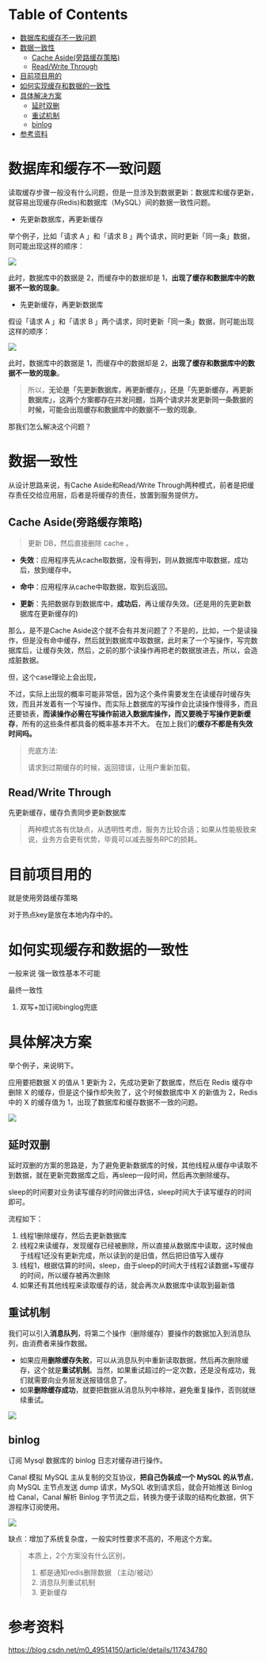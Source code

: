# Table of Contents

* [数据库和缓存不一致问题](#数据库和缓存不一致问题)
* [数据一致性](#数据一致性)
  * [Cache Aside(旁路缓存策略)](#cache-aside旁路缓存策略)
  * [Read/Write Through](#readwrite-through)
* [目前项目用的](#目前项目用的)
* [如何实现缓存和数据的一致性](#如何实现缓存和数据的一致性)
* [具体解决方案](#具体解决方案)
  * [延时双删](#延时双删)
  * [重试机制](#重试机制)
  * [binlog](#binlog)
* [参考资料](#参考资料)








# 数据库和缓存不一致问题

读取缓存步骤一般没有什么问题，但是一旦涉及到数据更新：数据库和缓存更新，就容易出现缓存(Redis)和数据库（MySQL）间的数据一致性问题。



+  先更新数据库，再更新缓存

举个例子，比如「请求 A 」和「请求 B 」两个请求，同时更新「同一条」数据，则可能出现这样的顺序：

![](.images/640.png)

此时，数据库中的数据是 2，而缓存中的数据却是 1，**出现了缓存和数据库中的数据不一致的现象**。

+  先更新缓存，再更新数据库

  

假设「请求 A 」和「请求 B 」两个请求，同时更新「同一条」数据，则可能出现这样的顺序：



![](.images/640-1631102511531.png)

此时，数据库中的数据是 1，而缓存中的数据却是 2，**出现了缓存和数据库中的数据不一致的现象**。



> 所以，**无论是「先更新数据库，再更新缓存」，还是「先更新缓存，再更新数据库」，这两个方案都存在并发问题，当两个请求并发更新同一条数据的时候，可能会出现缓存和数据库中的数据不一致的现象**。



那我们怎么解决这个问题？





# 数据一致性

从设计思路来说，有Cache Aside和Read/Write Through两种模式，前者是把缓存责任交给应用层，后者是将缓存的责任，放置到服务提供方。



## Cache Aside(旁路缓存策略)

> 更新 DB，然后直接删除 cache 。

- **失效**：应用程序先从cache取数据，没有得到，则从数据库中取数据，成功后，放到缓存中。

- **命中**：应用程序从cache中取数据，取到后返回。

- **更新**：先把数据存到数据库中，**成功后**，再让缓存失效。(还是用的先更新数据库在更新缓存的)

那么，是不是Cache Aside这个就不会有并发问题了？不是的，比如，一个是读操作，但是没有命中缓存，然后就到数据库中取数据，此时来了一个写操作，写完数据库后，让缓存失效，然后，之前的那个读操作再把老的数据放进去，所以，会造成脏数据。

但，这个case理论上会出现，

不过，实际上出现的概率可能非常低，因为这个条件需要发生在读缓存时缓存失效，而且并发着有一个写操作。而实际上数据库的写操作会比读操作慢得多，而且还要锁表，**而读操作必需在写操作前进入数据库操作，而又要晚于写操作更新缓存**，所有的这些条件都具备的概率基本并不大。
在加上我们的**缓存不都是有失效时间吗。**





> 兜底方法:
>
> 请求到过期缓存的时候，返回错误，让用户重新加载。

## Read/Write Through 

先更新缓存，缓存负责同步更新数据库





>  两种模式各有优缺点，从透明性考虑，服务方比较合适；如果从性能极致来说，业务方会更有优势，毕竟可以减去服务RPC的损耗。



# 目前项目用的 

就是使用旁路缓存策略

对于热点key是放在本地内存中的。



# 如何实现缓存和数据的一致性

一般来说 强一致性基本不可能

最终一致性

1. 双写+加订阅binglog兜底





# 具体解决方案


举个例子，来说明下。

应用要把数据 X 的值从 1 更新为 2，先成功更新了数据库，然后在 Redis 缓存中删除 X 的缓存，但是这个操作却失败了，这个时候数据库中 X 的新值为 2，Redis 中的 X 的缓存值为 1，出现了数据库和缓存数据不一致的问题。

![](.images/下载-1634353459915.png)


## 延时双删

延时双删的方案的思路是，为了避免更新数据库的时候，其他线程从缓存中读取不到数据，就在更新完数据库之后，再sleep一段时间，然后再次删除缓存。

sleep的时间要对业务读写缓存的时间做出评估，sleep时间大于读写缓存的时间即可。

流程如下：

1. 线程1删除缓存，然后去更新数据库
2. 线程2来读缓存，发现缓存已经被删除，所以直接从数据库中读取，这时候由于线程1还没有更新完成，所以读到的是旧值，然后把旧值写入缓存
3. 线程1，根据估算的时间，sleep，由于sleep的时间大于线程2读数据+写缓存的时间，所以缓存被再次删除
4. 如果还有其他线程来读取缓存的话，就会再次从数据库中读取到最新值


## 重试机制

我们可以引入**消息队列**，将第二个操作（删除缓存）要操作的数据加入到消息队列，由消费者来操作数据。

- 如果应用**删除缓存失败**，可以从消息队列中重新读取数据，然后再次删除缓存，这个就是**重试机制**。当然，如果重试超过的一定次数，还是没有成功，我们就需要向业务层发送报错信息了。
- 如果**删除缓存成功**，就要把数据从消息队列中移除，避免重复操作，否则就继续重试。

![](.images/下载-1634353549432.png)



## binlog

订阅 Mysql 数据库的 binlog 日志对缓存进行操作。



Canal 模拟 MySQL 主从复制的交互协议，**把自己伪装成一个 MySQL 的从节点**，向 MySQL 主节点发送 dump 请求，MySQL 收到请求后，就会开始推送 Binlog 给 Canal，Canal 解析 Binlog 字节流之后，转换为便于读取的结构化数据，供下游程序订阅使用。


![](.images/下载.png)



缺点：增加了系统复杂度，一般实时性要求不高的，不用这个方案。



> 本质上，2个方案没有什么区别，
>
> 1. 都是通知redis删除数据 （主动/被动）
> 2. 消息队列重试机制
> 3. 更新缓存





# 参考资料

https://blog.csdn.net/m0_49514150/article/details/117434780

